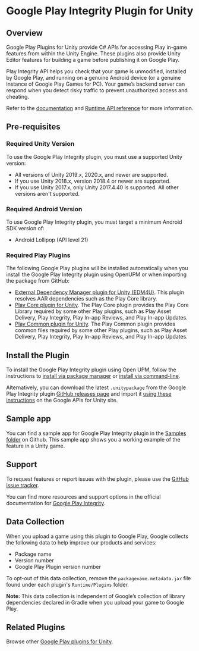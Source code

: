 # Google Play Integrity Plugin for Unity

## Overview

Google Play Plugins for Unity provide C# APIs for accessing Play in-game features from within the Unity Engine. These plugins also provide Unity Editor features for building a game before publishing it on Google Play.  

Play Integrity API helps you check that your game is unmodified, installed by Google Play, and running on a genuine Android device (or a genuine instance of Google Play Games for PC). Your game’s backend server can respond when you detect risky traffic to prevent unauthorized access and cheating.

Refer to the [documentation](https://developer.android.com/google/play/integrity/overview) and [Runtime API reference](https://developer.android.com/reference/unity/namespace/Google/Play/Integrity) for more information.

## Pre-requisites

### Required Unity Version

To use the Google Play Integrity plugin, you must use a supported Unity version:
- All versions of Unity 2019.x, 2020.x, and newer are supported.
- If you use Unity 2018.x, version 2018.4 or newer are supported.
- If you use Unity 2017.x, only Unity 2017.4.40 is supported. All other versions aren't supported.

### Required Android Version
To use Google Play Integrity plugin, you must target a minimum Android SDK version of: 
- Android Lollipop (API level 21)

### Required Play Plugins

The following Google Play plugins will be installed automatically when you install the Google Play Integrity plugin using OpenUPM or when importing the package from GitHub:
- [External Dependency Manager plugin for Unity (EDM4U)](https://github.com/googlesamples/unity-jar-resolver). This plugin resolves AAR dependencies such as the Play Core library.
- [Play Core plugin for Unity](https://github.com/google/play-core-unity). The Play Core plugin provides the Play Core Library required by some other Play plugins, such as Play Asset Delivery, Play Integrity, Play In-app Reviews, and Play In-app Updates.
- [Play Common plugin for Unity](https://github.com/google/play-common-unity). The Play Common plugin provides common files required by some other Play plugins, such as Play Asset Delivery, Play Integrity, Play In-app Reviews, and Play In-app Updates.

## Install the Plugin

To install the Google Play Integrity plugin using Open UPM, follow the instructions to [install via package manager](https://openupm.com/packages/com.google.play.integrity/#modal-manualinstallation) or [install via command-line](https://openupm.com/packages/com.google.play.integrity/#modal-commandlinetool).

Alternatively, you can download the latest `.unitypackage` from the Google Play Integrity plugin [GitHub releases page](https://github.com/google/play-integrity-unity/releases) and import it [using these instructions](https://developers.google.com/unity/instructions#install-unitypackage) on the Google APIs for Unity site.

## Sample app
You can find a sample app for Google Play Integrity plugin in the [Samples folder](Samples) on Github. This sample app shows you a working example of the feature in a Unity game.

## Support

To request features or report issues with the plugin, please use the [GitHub issue tracker](https://github.com/google/play-integrity-unity/issues).

You can find more resources and support options in the official documentation for [Google Play Integrity](https://developer.android.com/google/play/integrity/overview).

## Data Collection

When you upload a game using this plugin to Google Play, Google collects the following data to help improve our products and services:
- Package name
- Version number
- Google Play Plugin version number

To opt-out of this data collection, remove the `packagename.metadata.jar` file found under each plugin's `Runtime/Plugins` folder.

**Note:** This data collection is independent of Google’s collection of library dependencies declared in Gradle when you upload your game to Google Play.

## Related Plugins

Browse other [Google Play plugins for Unity](https://developers.google.com/unity/packages#google_play).
